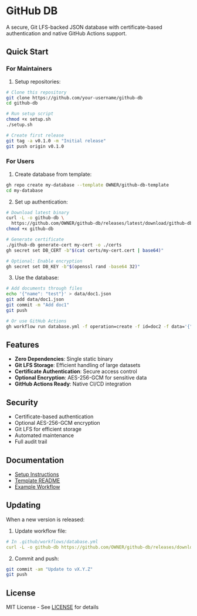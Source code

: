 # GitHub DB

A secure, Git LFS-backed JSON database with certificate-based authentication and native GitHub Actions support.

## Quick Start

### For Maintainers

1. Setup repositories:
```bash
# Clone this repository
git clone https://github.com/your-username/github-db
cd github-db

# Run setup script
chmod +x setup.sh
./setup.sh

# Create first release
git tag -a v0.1.0 -m "Initial release"
git push origin v0.1.0
```

### For Users

1. Create database from template:
```bash
gh repo create my-database --template OWNER/github-db-template
cd my-database
```

2. Set up authentication:
```bash
# Download latest binary
curl -L -o github-db \
  https://github.com/OWNER/github-db/releases/latest/download/github-db-linux-x86_64
chmod +x github-db

# Generate certificate
./github-db generate-cert my-cert -o ./certs
gh secret set DB_CERT -b"$(cat certs/my-cert.cert | base64)"

# Optional: Enable encryption
gh secret set DB_KEY -b"$(openssl rand -base64 32)"
```

3. Use the database:
```bash
# Add documents through files
echo '{"name": "test"}' > data/doc1.json
git add data/doc1.json
git commit -m "Add doc1"
git push

# Or use GitHub Actions
gh workflow run database.yml -f operation=create -f id=doc2 -f data='{"name": "test2"}'
```

## Features

- **Zero Dependencies**: Single static binary
- **Git LFS Storage**: Efficient handling of large datasets
- **Certificate Authentication**: Secure access control
- **Optional Encryption**: AES-256-GCM for sensitive data
- **GitHub Actions Ready**: Native CI/CD integration

## Security

- Certificate-based authentication
- Optional AES-256-GCM encryption
- Git LFS for efficient storage
- Automated maintenance
- Full audit trail

## Documentation

- [Setup Instructions](SETUP.md)
- [Template README](template/README.md)
- [Example Workflow](.github/workflows/example.yml)

## Updating

When a new version is released:

1. Update workflow file:
```yaml
# In .github/workflows/database.yml
curl -L -o github-db https://github.com/OWNER/github-db/releases/download/vX.Y.Z/github-db-linux-x86_64
```

2. Commit and push:
```bash
git commit -am "Update to vX.Y.Z"
git push
```

## License

MIT License - See [LICENSE](LICENSE) for details
